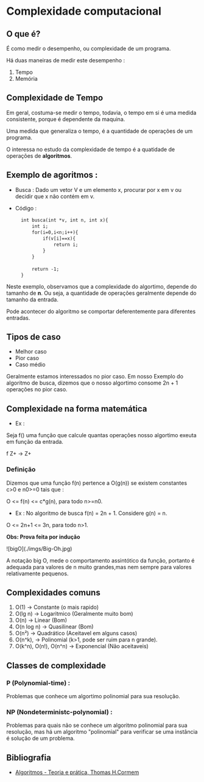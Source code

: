# Complexidade computacional

## O que é?

É como medir o desempenho, ou complexidade de um programa.

Há duas maneiras de medir este desempenho :

1. Tempo
2. Memória

## Complexidade de Tempo

Em geral, costuma-se medir o tempo, todavia, o tempo em si é uma medida consistente, porque é dependente da maquina.

Uma medida que generaliza o tempo, é a quantidade de operações de um programa.

O interessa no estudo da complexidade de tempo é a quatidade de operações de **algoritmos**.

## Exemplo de agoritmos :

- Busca : Dado um vetor V e um elemento x, procurar por x em v ou decidir que x não contém em v.

- Código :

        int busca(int *v, int n, int x){
            int i;
            for(i=0,i<n;i++){
                if(v[i]==x){
                    return i;
                }
            }

            return -1;
        }

Neste exemplo, observamos que a complexidade do algortimo, depende do tamanho de **n**. Ou seja, a quantidade de operações geralmente depende do tamanho da entrada.

Pode acontecer do algoritmo se comportar deferentemente para diferentes entradas.

## Tipos de caso

- Melhor caso
- Pior caso
- Caso médio

Geralmente estamos interessados no pior caso. Em nosso Exemplo do algoritmo de busca, dizemos que o nosso algortimo consome 2n + 1 operações no pior caso.

## Complexidade na forma matemática

- Ex :

Seja f() uma função que calcule quantas operações nosso algortimo exeuta em função da entrada.

f Z+ -> Z+

### Definição 

Dizemos que uma função f(n) pertence a O(g(n)) se existem constantes c>0 e n0>=0 tais que : 

O <= f(n) <= c*g(n), para todo n>=n0.

- Ex : No algoritmo de busca f(n) = 2n + 1. Considere g(n) = n.

O <= 2n+1 <= 3n, para todo n>1.

**Obs: Prova feita por indução**

</p>![bigO](./imgs/Big-Oh.jpg)

A notação big O, mede o comportamento assintótico da função, portanto é adequada para valores de n muito grandes,mas nem sempre para valores relativamente pequenos.

## Complexidades comuns

1. O(1) -> Constante (o mais rapido)
2. O(lg n) -> Logaritmico (Geralmente muito bom)
3. O(n) -> Linear (Bom)
4. O(n log n) -> Quasilinear (Bom)
5. O(n²) -> Quadrático (Aceitavel em alguns casos)
6. O(n^k), -> Polinomial (k>1, pode ser ruim para n grande).
7. O(k^n), O(n!), O(n^n) -> Exponencial (Não aceitaveis)

## Classes de complexidade

### P (Polynomial-time) :

Problemas que conhece um algortimo polinomial para sua resolução.

### NP (Nondeterministc-polynomial) :

Problemas para quais não se conhece um algoritmo polinomial para sua resolução, mas há um algoritmo "polinomial" para verificar se uma instância é solução de um problema.

## Bibliografia

- [Algoritmos - Teoria e prática, Thomas H.Cormem](http://www.inf.ufrgs.br/~tsrodrigues/utilidades/cormem.pdf)
